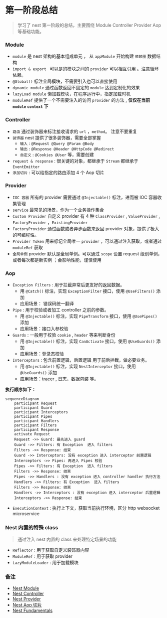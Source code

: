 # 第一阶段总结

> 学习了 nest 第一阶段的总结，主要围绕 Module Controller Provider Aop 等基础功能。

### Module

- `module` 是 nest 架构的基本组成单元 ， 从 `appModule` 开始构建 `依赖图` 数据结构
- `import & export ` 可以是的模块之间的 `provider` 可以相互引用 。注意循环依赖。
- `@Global()` 标注全局模块，不需要引入也可以直接使用
- `dynamic module`  通过函数返回不固定的 `module` 达到定制化的效果
- `lazyLoad module` 懒加载模块，在程序运行中，指定加载时机
- `moduleRef` 提供了一个不需要注入的访问 `provider` 的方法 , **仅仅在当前 `module` `context` 下**

### Controller

- `路由` 通过装饰器来标注接收请求的 `url` ，`method`。 注意不要重复
- `装饰器` nest 提供了很多装饰器，需要全部掌握
    - `输入` : `@Request @Query @Param @Body`
    - `输出` : `@Response @Header @HttpCode @Redirect`
    - `自定义` : `@Cookies @User` 等，需要创建
- `request & response` : 很关键的对象，都继承于 `Stream` 都继承于 `EventEmitter`
- `添加切片` : 可以给指定的路由添加 4 个 Aop 切片

### Provider

- `IOC 容器`  所有的 provider 需要通过 `@Injectable()` 标注，进而被 IOC 容器收集管理
- `service` 最常见的场景，作为一个业务操作集合
- `Custom Provider` 自定义 provider 有 4 种 `ClassProvider` , `ValueProvider` , `FactoryProvider` ，`ExistingProvider`
- `FactoryProvider` 通过函数或者异步函数来返回 provider 对象，提供了极大的可编程性。
- `Provider Token` 用来标记全局唯一 `provider` ，可以通过注入获取，或者通过 `moduleRef` 获取
- `全局单例` provider 默认是全局单例。可以通过 `scope` 设置 request 级别单例，或者每次都是新实例 ；会影响性能，谨慎使用

### Aop 

- `Exception Filters` : 用于拦截异常后更友好的返回数据。 
    - 用 `@Catch()` 标注，实现 `ExceptionFilter` 接口，使用 `@UseFilters()` 添加
    - 应用场景： 错误码统一翻译
- `Pipe` : 用于校验或者加工 controller 之前的参数。
    - 用 `@Injectable()` 标注，实现 `PipeTransform` 接口，使用 `@UsePipes()` 添加
    - 应用场景：接口入参校验
- `Guards` : 一般用于校验 `cookie` , `header` 等来判断身份
    - 用 `@Injectable()` 标注，实现 `CanActivate` 接口，使用 `@UseGuards()` 添加
    - 应用场景：登录态校验
- `Interceptors` : 包含前置逻辑，后置逻辑 用于前后拦截，做必要业务。
    - 用 `@Injectable()` 标注，实现 `NestInterceptor` 接口，使用 `@UseGuards()` 添加
    - 应用场景：tracer , 日志，数据包装 等。

**执行顺序如下：**

```mermaid
sequenceDiagram
    participant Request
    participant Guard
    participant Interceptors
    participant Pipes
    participant Handlers
    participant Filters
    participant Response
    activate Request
    Request ->> Guard: 最先进入 guard 
    Guard ->> Filters: 有 Exception  进入 filters 
    Filters ->> Response: 结束 
    Guard ->> Interceptors: 没有 exception 进入 interceptor 前置逻辑
    Interceptors ->> Pipes: 再进入 Pipes 校验
    Pipes ->> Filters: 有 Exception  进入 filters
    Filters ->> Response: 结束 
    Pipes ->> Handlers : 没有 exception 进入 controller handler 执行方法
    Handlers ->> Filters: 有 Exception  进入 filters
    Filters ->> Response: 结束 
    Handlers ->> Interceptors : 没有 exception 进入 interceptor 后置逻辑
    Interceptors ->> Response: 结束 
```

- `ExecutionContext` : 执行上下文，获取当前执行环境，区分 http websocket microservice

### Nest 内置的特殊 class 

> 通过注入 nest 内置的 class 来处理特定场景的功能

- `Reflector` : 用于获取自定义装饰器内容
- `ModuleRef` : 用于获取 provider 
- `LazyModuleLoader` : 用于加载模块


### 备注

- [Nest Module](./Nest_Module.md)
- [Nest Controller](./Nest_Controller.md)
- [Nest Provider](./Nest_Provider.md)
- [Nest Aop 切片](./Nest_Aop.md)
- [Nest Fundamentals](./Nest_Fundamentals.md)